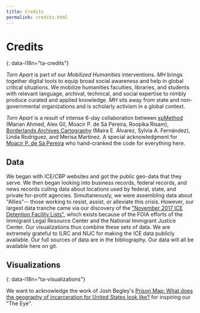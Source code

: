 ```yaml
---
title: Credits
permalink: credits.html
---
```


# Credits
{: data-i18n="ta-credits"}

*Torn Apart* is part of our *Mobilized Humanities* interventions. *MH* brings together digital tools to equip broad social awareness and help in global critical situations. We mobilize humanities faculties, libraries, and students with relevant language, archival, technical, and social expertise to nimbly produce curated and applied knowledge. *MH* sits away from state and non-governmental organizations and is scholarly activism in a global context.

*Torn Apart* is a result of intense 6-day collaboration between
[xpMethod](http://xpmethod.plaintext.in) (Manan Ahmed, Alex Gil, Moacir P. de
Sá Pereira, Roopika Risam), [Borderlands Archives
Cartography](https://www.bacartography.org/) (Maira E. Álvarez, Sylvia A. Fernández), Linda Rodriguez, and Merisa Martinez. A special acknowledgment for [Moacir P. de Sá Pereira](http://moacir.com) who hand-cranked the code for everything here.

## Data 

We began with ICE/CBP websites and got the public geo-data that they serve. We then began looking into business records, federal records, and news records culling data about locations used by federal, state, and private for-profit agencies. Simultaneously, we were assembling data about "Allies"-- those working to resist, assist, or alleviate this crisis. However, our largest data tranche came via our discovery of the ["November 2017 ICE Detention Facility Lists"](https://immigrantjustice.org/staff/blog/ice-released-its-most-comprehensive-immigration-detention-data-yet), which exists because of the FOIA efforts of the Immigrant Legal Resource Center and the National Immigrant Justice Center. Our visualizations thus combine these sets of data. We are extremely grateful to ILRC and NIJC for making the ICE data publicly available. Our full sources of data are in the bibliography. Our data will all be available here on git. 

## Visualizations
{: data-i18n="ta-visualizations"}

We want to acknowledge the work of Josh Begley's [Prison Map: What does the geography of incarceration for United States look like?](http://prisonmap.com/) for inspiring our "The Eye".  

